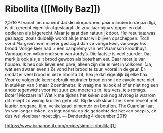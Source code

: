 # Ribollita ([[Molly Baz]])
7,5/10
Al vanaf het moment dat de mirepoix een paar minuten in de pan ligt, is dit gerecht eigenlijk al geslaagd. Je zou daar bijna stoppen en dat opdienen als bijgerecht. Maar je gaat dan natuurlijk door. Het resultaat was geslaagd, zoals duidelijk wordt als je maar wil blijven opscheppen. Toch vond Margreet hem minder geslaagd dan de vorige keer, vanwege het brood. Vorige keer had ik een camprémy van het Vlaamsch Broodhuys. Vandaag een volkorendesem van Jordy’s. Die laatste is veel zuurder. Dat merk je ook als je ’t brood gewoon als boterham eet. Daar moet je van houden. Ik heb ook liever een pavé, alleen zijn die er niet in volkoren. (Ja, wat een zwaar leven.) Ze vond het brood te zuur, vooral in de geur. En omdat er veel brood in deze ribollita zit, heb je dat eigenlijk bij elke hap. Voor de volgende keer: gebruik neutraler brood en snij de cavolo nero niet in stukken van 5 maar 2 centimeter. Ik vraag me nu ook af of er niet nog een ander tegenwicht voor het zuur zou moeten zijn. Iets vets, iets romigs. Boter? Mozzarella? Wat ik me tijdens het koken ook nog afvroeg is waarom dit recept zo weinig kruiden gebruikt. Bij de volkskrant zie ik een recept met laurier, oregano, tijm, venkelzaad, pimentón en bouillon. The Guardian laat ‘m wat langer koken, en legt nadruk op de gedachte dat het een soep is, en dus wel vloeibaar moet zijn. 
— Donderdag 4 december 2019

[https://www.bonappetit.com/recipe/simple-ribollita][1]

[1]:	https://www.bonappetit.com/recipe/simple-ribollita